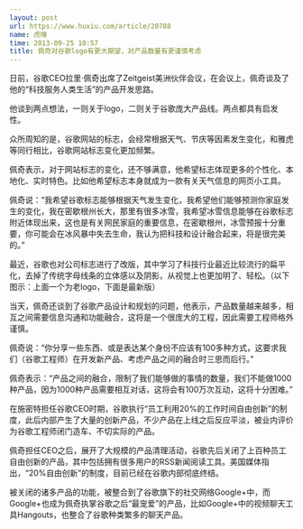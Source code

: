```yaml
---
layout: post
url: https://www.huxiu.com/article/20788
name: 虎嗅
time: 2013-09-25 10:57
title: 佩奇对谷歌logo有更大期望，对产品数量有更谨慎考虑
---
```

日前，谷歌CEO拉里·佩奇出席了Zeitgeist美洲伙伴会议，在会议上，佩奇谈及了他的“科技服务人类生活”的产品开发思路。

他谈到两点想法，一则关于logo，二则关于谷歌庞大产品线。两点都具有启发性。

众所周知的是，谷歌网站的标志，会经常根据天气、节庆等因素发生变化，和雅虎等同行相比，谷歌网站标志变化更加频繁。

佩奇表示，对于网站标志的变化，还不够满意，他希望标志体现更多的个性化、本地化、实时特色。比如他希望标志本身就成为一款有关天气信息的网页小工具。

佩奇说：“我希望谷歌标志能够根据天气发生变化，我希望他们能够预测你家庭发生的变化，我在密歇根州长大，那里有很多冰雪，我希望冰雪信息能够在谷歌标志附近体现出来，这也是有关网民家庭的重要信息，在密歇根州，冰雪预报十分重要，你可能会在冰风暴中失去生命，我认为把科技和设计融合起来，将是很完美的。”

最近，谷歌也对公司标志进行了改版，其中学习了科技行业最近比较流行的扁平化，去掉了传统字母线条的立体感以及阴影，从视觉上也更加明了、轻松。（以下图示：上面一个为老logo，下面是最新版）

当天，佩奇还谈到了谷歌产品设计和规划的问题，他表示，产品数量越来越多，相互之间需要信息沟通和功能融合，这将是一个很庞大的工程，因此需要工程师格外谨慎。

佩奇说：“你分享一些东西、或是表达某个身份不应该有100多种方式，这要求我们（谷歌工程师）在开发新产品、考虑产品之间的融合时三思而后行。”

佩奇表示：“产品之间的融合，限制了我们能够做的事情的数量，我们不能做1000种产品，因为1000种产品需要相互对话，这将会有100万次互动，这将十分困难。”

在施密特担任谷歌CEO时期，谷歌执行“员工利用20%的工作时间自由创新”的制度，此后内部产生了大量的创新产品，不少产品在上线之后反应平淡，被业内评价为谷歌工程师闭门造车、不切实际的产品。

佩奇担任CEO之后，展开了大规模的产品清理活动，谷歌先后关闭了上百种员工自由创新的产品，其中包括拥有很多用户的RSS新闻阅读工具。美国媒体指出，“20%自由创新”的制度，目前已经在谷歌内部彻底终结。

被关闭的诸多产品的功能，被整合到了谷歌旗下的社交网络Google+中，而Google+也成为佩奇执掌谷歌之后“最宠爱”的产品，比如Google+中的视频聊天工具Hangouts，也整合了谷歌种类繁多的聊天产品。

